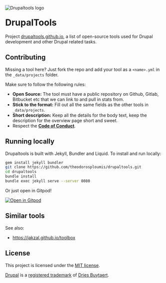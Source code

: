 <img src="img/logo.png" align="left" alt="Drupaltools logo">

# DrupalTools

Project [drupaltools.github.io](https://drupaltools.github.io/), a list of open-source tools used for
Drupal development and other Drupal related tasks.

## Contributing

Missing a tool here? Just fork the repo and add your tool as a `<name>.yml` in the `_data/projects` folder.

Make sure to follow the following rules:

 - **Open Source:** The tool must have a public repository on Github, Gitlab, Bitbucket etc that we can link to and pull in stats from.
 - **Stick to the format:** Fill out all the same fields as the other tools in `_data/projects`.
 - **Short description:** Keep all the details for the body text, keep the description for the overview page short and sweet.
 - Respect the **[Code of Conduct](blob/master/CODE_OF_CONDUCT.md)**.

## Running locally

Drupaltools is built with Jekyll, Bundler and Liquid. To install and run locally:

```bash
gem install jekyll bundler
git clone https://github.com/theodorosploumis/drupaltools.git
cd drupaltools
bundle install
bundle exec jekyll serve --server 8080
```

Or just open in Gitpod!

[![Open in Gitpod](https://gitpod.io/button/open-in-gitpod.svg)](https://gitpod.io/#https://github.com/drupaltools/drupaltools.github.io)

## Similar tools

See also:

- https://jakzal.github.io/toolbox

## License

This project is licensed under the [MIT license](LICENSE.md).

[Drupal](https://www.drupal.org) is a [registered trademark](http://drupal.com/trademark) of [Dries Buytaert](http://buytaert.net/).
